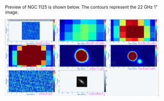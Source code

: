 Preview of NGC 1125 is shown below. The contours represent the 22 GHz 1" image. 

![NGC1125.png](NGC1125.png "NGC1125")


